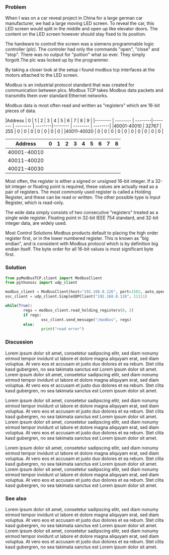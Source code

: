 

### Problem

When I was on a car reveal project in China for a large german car manufacturer, we had a large moving LED screen. To reveal the car, this LED screen would split in the middle and open up like elevator doors. The content on the LED screen however should stay fixed to its position. 

The hardware to controll the screen was a siemens programmable logic controller (plc). The controler had only the commands "open", "close" and "stop". There was no output for "poition" what so ever. They simply forgott.The plc was locked up by the programmer. 

By taking a closer look at the setup i found modbus tcp interfaces at the motors attached to the LED screen. 

Modbus is an industrial protocol standard that was created for communication between plcs. Modbus TCP takes Modbus data packets and transmitts them over standard Ethernet networks.

Modbus data is most often read and written as "registers" which are 16-bit pieces of data. 

|Address  | 0 | 1 | 2 | 3 | 4 | 5 | 6 | 7 | 8 | 9 |
|-------- | -------- | --------|-------- | -------- | --------|-------- | -------- | --------|
|40001-40010    | 32767   | 255 | 0 | 0 | 0 | 0 | 0 | 0 | 0 |
|40011-40020    |  0 | 0 | 0 | 0 | 0 | 0 | 0 | 0 | 0 | 0 |

| Address  | 0  | 1  | 2  |  3 | 4  |  5 | 6  |7   |8   |
|---|---|---|---|---|---|---|---|---|---|
| 40001-40010  |   |   |   |   |   |   |   |   |   |
| 40011-40020  |   |   |   |   |   |   |   |   |   |
| 40021-40030  |   |   |   |   |   |   |   |   |   |

Most often, the register is either a signed or unsigned 16-bit integer. If a 32-bit integer or floating point is required, these values are actually read as a pair of registers. The most commonly used register is called a Holding Register, and these can be read or written. The other possible type is Input Register, which is read-only.

The wide data simply consists of two consecutive "registers" treated as a single wide register. Floating point in 32-bit IEEE 754 standard, and 32-bit integer data, are widely used.

Most Control Solutions Modbus products default to placing the high order register first, or in the lower numbered register. This is known as "big endian", and is consistent with Modbus protocol which is by definition big endian itself. The byte order for all 16-bit values is most significant byte first.

### Solution
```py
from pyModbusTCP.client import ModbusClient
from pythonosc import udp_client

modbus_client = ModbusClient(host="192.168.8.126", port=1502, auto_open=True)
osc_client = udp_client.SimpleUDPClient("192.168.8.126", 11111)

while(True):
        regs = modbus_client.read_holding_registers(0, 2)
        if regs:
                osc_client.send_message("/modbus", regs)
        else:
                print("read error")

```
### Discussion


Lorem ipsum dolor sit amet, consetetur sadipscing elitr, sed diam nonumy eirmod tempor invidunt ut labore et dolore magna aliquyam erat, sed diam voluptua. At vero eos et accusam et justo duo dolores et ea rebum. Stet clita kasd gubergren, no sea takimata sanctus est Lorem ipsum dolor sit amet. Lorem ipsum dolor sit amet, consetetur sadipscing elitr, sed diam nonumy eirmod tempor invidunt ut labore et dolore magna aliquyam erat, sed diam voluptua. At vero eos et accusam et justo duo dolores et ea rebum. Stet clita kasd gubergren, no sea takimata sanctus est Lorem ipsum dolor sit amet.

Lorem ipsum dolor sit amet, consetetur sadipscing elitr, sed diam nonumy eirmod tempor invidunt ut labore et dolore magna aliquyam erat, sed diam voluptua. At vero eos et accusam et justo duo dolores et ea rebum. Stet clita kasd gubergren, no sea takimata sanctus est Lorem ipsum dolor sit amet. Lorem ipsum dolor sit amet, consetetur sadipscing elitr, sed diam nonumy eirmod tempor invidunt ut labore et dolore magna aliquyam erat, sed diam voluptua. At vero eos et accusam et justo duo dolores et ea rebum. Stet clita kasd gubergren, no sea takimata sanctus est Lorem ipsum dolor sit amet.

Lorem ipsum dolor sit amet, consetetur sadipscing elitr, sed diam nonumy eirmod tempor invidunt ut labore et dolore magna aliquyam erat, sed diam voluptua. At vero eos et accusam et justo duo dolores et ea rebum. Stet clita kasd gubergren, no sea takimata sanctus est Lorem ipsum dolor sit amet. Lorem ipsum dolor sit amet, consetetur sadipscing elitr, sed diam nonumy eirmod tempor invidunt ut labore et dolore magna aliquyam erat, sed diam voluptua. At vero eos et accusam et justo duo dolores et ea rebum. Stet clita kasd gubergren, no sea takimata sanctus est Lorem ipsum dolor sit amet.


### See also

Lorem ipsum dolor sit amet, consetetur sadipscing elitr, sed diam nonumy eirmod tempor invidunt ut labore et dolore magna aliquyam erat, sed diam voluptua. At vero eos et accusam et justo duo dolores et ea rebum. Stet clita kasd gubergren, no sea takimata sanctus est Lorem ipsum dolor sit amet. Lorem ipsum dolor sit amet, consetetur sadipscing elitr, sed diam nonumy eirmod tempor invidunt ut labore et dolore magna aliquyam erat, sed diam voluptua. At vero eos et accusam et justo duo dolores et ea rebum. Stet clita kasd gubergren, no sea takimata sanctus est Lorem ipsum dolor sit amet.
